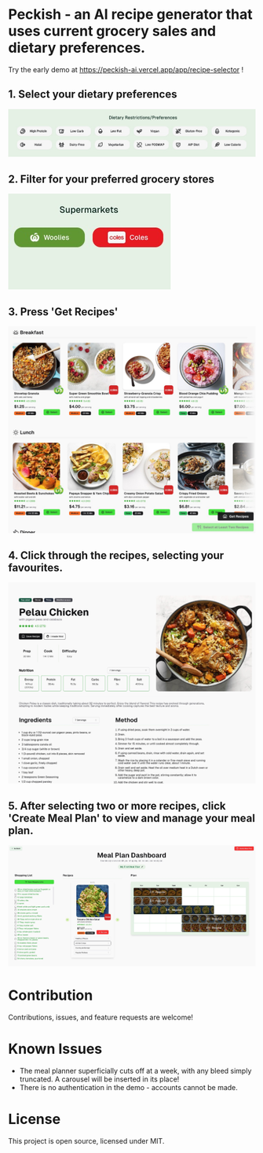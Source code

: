 # Peckish - an AI recipe generator that uses current grocery sales and dietary preferences.
Try the early demo at https://peckish-ai.vercel.app/app/recipe-selector !

## 1. Select your dietary preferences
![Dietary Preferences](./frontend/public/assets/readme/readme-1.jpg)

## 2. Filter for your preferred grocery stores
![Dietary Preferences](./frontend/public/assets/readme/readme-2.jpg)

## 3. Press 'Get Recipes'
![Dietary Preferences](./frontend/public/assets/readme/readme-3.jpg)

## 4. Click through the recipes, selecting your favourites.
![Dietary Preferences](./frontend/public/assets/readme/readme-4.jpg)

## 5. After selecting two or more recipes, click 'Create Meal Plan' to view and manage your meal plan.
![Dietary Preferences](./frontend/public/assets/readme/readme-5.jpg)


# Contribution
Contributions, issues, and feature requests are welcome!

# Known Issues
* The meal planner superficially cuts off at a week, with any bleed simply truncated. A carousel will be inserted in its place!
* There is no authentication in the demo - accounts cannot be made.

# License

This project is open source, licensed under MIT.
